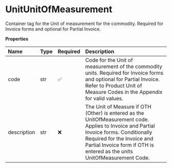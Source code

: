 # UnitUnitOfMeasurement

Container tag for the Unit of measurement for the commodity. Required for Invoice forms and optional for Partial Invoice.

**Properties**

| Name        | Type | Required | Description                                                                                                                                                                                                                                       |
| :---------- | :--- | :------- | :------------------------------------------------------------------------------------------------------------------------------------------------------------------------------------------------------------------------------------------------ |
| code        | str  | ✅       | Code for the Unit of measurement of the commodity units. Required for Invoice forms and optional for Partial Invoice. Refer to Product Unit of Measure Codes in the Appendix for valid values.                                                    |
| description | str  | ❌       | The Unit of Measure if OTH (Other) is entered as the UnitOfMeasurement code. Applies to Invoice and Partial Invoice forms. Conditionally Required for the Invoice and Partial Invoice form if OTH is entered as the units UnitOfMeasurement Code. |

<!-- This file was generated by liblab | https://liblab.com/ -->
